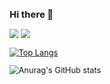 ### Hi there 👋
<img src="https://img.shields.io/badge/cplusplus-#00599C?style=flat&logo=cplusplus&logoColor=white"/>
<img src="https://img.shields.io/badge/dotnet-3178C6?style=flat&logo=dotnet&logoColor=white"/>

[![Top Langs](https://github-readme-stats.vercel.app/api/top-langs/?username=eric1306&langs_count=8)](https://github.com/eric1306/github-readme-stats)

![Anurag's GitHub stats](https://github-readme-stats.vercel.app/api?username=eric1306&show_icons=true&theme=radical)

